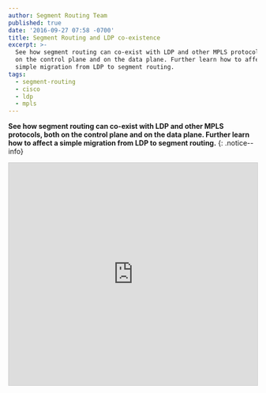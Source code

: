 ```yaml
---
author: Segment Routing Team
published: true
date: '2016-09-27 07:58 -0700'
title: Segment Routing and LDP co-existence
excerpt: >-
  See how segment routing can co-exist with LDP and other MPLS protocols, both
  on the control plane and on the data plane. Further learn how to affect a
  simple migration from LDP to segment routing.
tags:
  - segment-routing
  - cisco
  - ldp
  - mpls
---
```


**See how segment routing can co-exist with LDP and other MPLS protocols, both on the control plane and on the data plane. Further learn how to affect a simple migration from LDP to segment routing.**
{: .notice--info}

<iframe src="https://app.box.com/embed/preview/uc15426b0gw3hb3yao47n71mdg5uwidq?theme=dark" width="800" height="450" frameborder="0" marginwidth="0" marginheight="0" scrolling="no" style="border:1px solid #CCC; border-width:1px; margin-bottom:5px; max-width: 100%;" allowfullscreen webkitallowfullscreen msallowfullscreen></iframe>    
